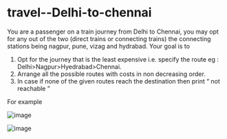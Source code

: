 # travel--Delhi-to-chennai
You are a passenger on a train journey from Delhi to Chennai, you may opt for any out of the two (direct trains or connecting trains) the connecting stations being nagpur, pune, vizag and hydrabad.
Your goal is to
1. Opt for the journey that is the least expensive
    i.e. specify the route eg : Delhi>Nagpur>Hyedrabad>Chennai. 
2. Arrange all the possible routes with costs in non decreasing order.
3.  In case if none of the given routes reach the destination then print “ not reachable ”


For example


![image](https://user-images.githubusercontent.com/51811441/78871508-6e5b8a80-7a65-11ea-979a-6c66832f3118.png)


![image](https://user-images.githubusercontent.com/51811441/78871347-305e6680-7a65-11ea-8c97-8646720f9bd1.png)



 
 
 
 
 
 
 
 
 
 
 
 
 
